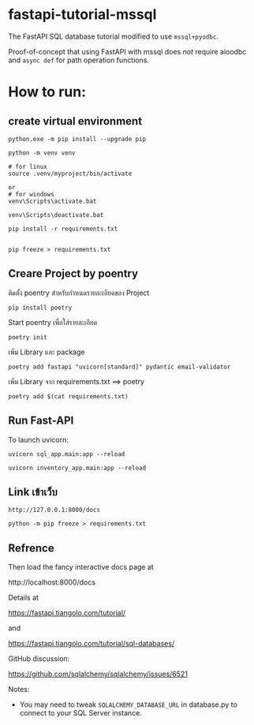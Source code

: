 # fastapi-tutorial-mssql
The FastAPI SQL database tutorial modified to use `mssql+pyodbc`.

Proof-of-concept that using FastAPI with mssql does *not* require
aioodbc and `async def` for path operation functions.

# How to run:

## create virtual environment
```
python.exe -m pip install --upgrade pip
```

```
python -m venv venv
```

```
# for linux
source .venv/myproject/bin/activate

or
# for windows
venv\Scripts\activate.bat

venv\Scripts\deactivate.bat
```
```
pip install -r requirements.txt


pip freeze > requirements.txt
```

## Creare Project by poentry
ติดตั้ง poentry สำหรับกำหนดรายละเอียดของ Project
```
pip install poetry
```

Start poentry เพื่อใส่รายละเอียด
```
poetry init
```

เพิ่ม Library และ package
```
poetry add fastapi "uvicorn[standard]" pydantic email-validator
```

เพิ่ม Library จาก requirements.txt ==> poetry
```
poetry add $(cat requirements.txt)
```
## Run Fast-API
To launch uvicorn:
```
uvicorn sql_app.main:app --reload

uvicorn inventory_app.main:app --reload
```

## Link เข้าเว็บ
```
http://127.0.0.1:8000/docs
```

```
python -m pip freeze > requirements.txt
```

## Refrence
Then load the fancy interactive docs page at

http://localhost:8000/docs

Details at

https://fastapi.tiangolo.com/tutorial/

and

https://fastapi.tiangolo.com/tutorial/sql-databases/

GitHub discussion:

https://github.com/sqlalchemy/sqlalchemy/issues/6521

Notes:

- You may need to tweak `SQLALCHEMY_DATABASE_URL` in database.py to connect
to your SQL Server instance.